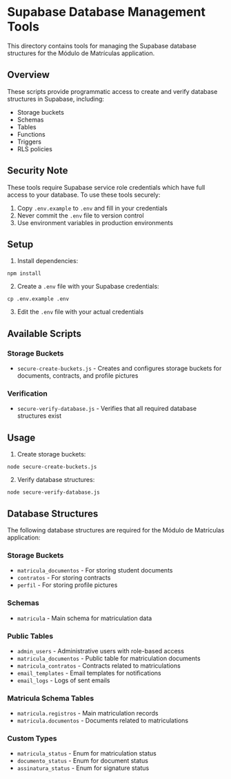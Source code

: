 # Supabase Database Management Tools

This directory contains tools for managing the Supabase database structures for the Módulo de Matrículas application.

## Overview

These scripts provide programmatic access to create and verify database structures in Supabase, including:

- Storage buckets
- Schemas
- Tables
- Functions
- Triggers
- RLS policies

## Security Note

These tools require Supabase service role credentials which have full access to your database. To use these tools securely:

1. Copy `.env.example` to `.env` and fill in your credentials
2. Never commit the `.env` file to version control
3. Use environment variables in production environments

## Setup

1. Install dependencies:
```
npm install
```

2. Create a `.env` file with your Supabase credentials:
```
cp .env.example .env
```

3. Edit the `.env` file with your actual credentials

## Available Scripts

### Storage Buckets
- `secure-create-buckets.js` - Creates and configures storage buckets for documents, contracts, and profile pictures

### Verification
- `secure-verify-database.js` - Verifies that all required database structures exist

## Usage

1. Create storage buckets:
```
node secure-create-buckets.js
```

2. Verify database structures:
```
node secure-verify-database.js
```

## Database Structures

The following database structures are required for the Módulo de Matrículas application:

### Storage Buckets
- `matricula_documentos` - For storing student documents
- `contratos` - For storing contracts
- `perfil` - For storing profile pictures

### Schemas
- `matricula` - Main schema for matriculation data

### Public Tables
- `admin_users` - Administrative users with role-based access
- `matricula_documentos` - Public table for matriculation documents
- `matricula_contratos` - Contracts related to matriculations
- `email_templates` - Email templates for notifications
- `email_logs` - Logs of sent emails

### Matricula Schema Tables
- `matricula.registros` - Main matriculation records
- `matricula.documentos` - Documents related to matriculations

### Custom Types
- `matricula_status` - Enum for matriculation status
- `documento_status` - Enum for document status
- `assinatura_status` - Enum for signature status
